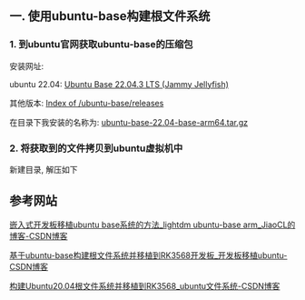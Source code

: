 ## 一. 使用ubuntu-base构建根文件系统

### 1. 到ubuntu官网获取ubuntu-base的压缩包

安装网址:

ubuntu 22.04:  [Ubuntu Base 22.04.3 LTS (Jammy Jellyfish)](https://cdimage.ubuntu.com/ubuntu-base/releases/22.04/release/)  

其他版本:  [Index of /ubuntu-base/releases](https://cdimage.ubuntu.com/ubuntu-base/releases/)  

在目录下我安装的名称为: [ ubuntu-base-22.04-base-arm64.tar.gz](https://cdimage.ubuntu.com/ubuntu-base/releases/22.04/release/ubuntu-base-22.04-base-arm64.tar.gz)



### 2. 将获取到的文件拷贝到ubuntu虚拟机中

新建目录, 解压如下





## 参考网站

[嵌入式开发板移植ubuntu base系统的方法_lightdm ubuntu-base arm_JiaoCL的博客-CSDN博客](https://blog.csdn.net/liboxiu/article/details/121127635)

[基于ubuntu-base构建根文件系统并移植到RK3568开发板_开发板移植ubuntu-CSDN博客](https://blog.csdn.net/ssismm/article/details/129612239)

[构建Ubuntu20.04根文件系统并移植到RK3568_ubuntu文件系统-CSDN博客](https://blog.csdn.net/weixin_46025014/article/details/131682463)

